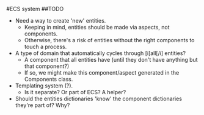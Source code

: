 #ECS system
##TODO
- Need a way to create 'new' entities.
  - Keeping in mind, entities should be made via aspects, not components.
  - Otherwise, there's a risk of entities without the right components to touch a process.
- A type of domain that automatically cycles through [i]all[/i] entities?
  - A component that all entities have (until they don't have anything but that component?)
  - If so, we might make this component/aspect generated in the Components class.
- Templating system (?).
  - Is it separate? Or part of ECS? A helper?
- Should the entities dictionaries 'know' the component dictionaries they're part of? Why?
